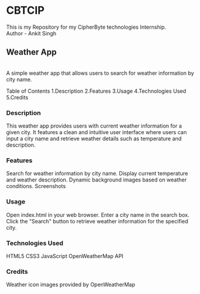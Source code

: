 # CBTCIP

This is my Repository for my CipherByte technologies Internship.
<br>
Author - Ankit Singh
<br>
<h2>Weather App</h2>
<br>
A simple weather app that allows users to search for weather information by city name.

Table of Contents
1.Description
2.Features
3.Usage
4.Technologies Used
5.Credits

<h3>Description</h3>
This weather app provides users with current weather information for a given city. It features a clean and intuitive user interface where users can input a city name and retrieve weather details such as temperature and description.

<h3>Features</h3>
Search for weather information by city name.
Display current temperature and weather description.
Dynamic background images based on weather conditions.
Screenshots

<h3>Usage</h3>
Open index.html in your web browser.
Enter a city name in the search box.
Click the "Search" button to retrieve weather information for the specified city.

<h3>Technologies Used</h3>
HTML5
CSS3
JavaScript
OpenWeatherMap API

<h3>Credits</h3>
Weather icon images provided by OpenWeatherMap

